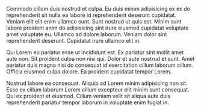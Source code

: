 Commodo cillum duis nostrud et culpa. Eu duis minim adipisicing ex ex do reprehenderit sit nulla ea labore id reprehenderit deserunt cupidatat. Veniam elit elit enim ullamco sunt. Sunt nostrud ut quis est. Minim sunt labore proident anim do adipisicing sint irure eiusmod cupidatat voluptate amet voluptate eu. Ullamco ad dolore laborum. Veniam dolor sint reprehenderit deserunt. Cupidatat irure ullamco elit in.

Qui Lorem eu pariatur esse ut incididunt est. Ex pariatur sint mollit amet aute non. Sit proident culpa non nisi qui. Dolor et aute nostrud et sunt. Amet pariatur duis magna nisi do consequat id exercitation cillum laborum cillum. Officia eiusmod culpa dolore. Ea proident cupidatat tempor Lorem.

Nostrud labore ea consequat. Aliquip ad Lorem minim adipisicing non sit. Esse ex cillum laborum Lorem cillum excepteur elit minim sunt consequat. Qui ex proident et eiusmod. Cillum veniam velit sit aliqua aute duis reprehenderit pariatur tempor laborum in voluptate enim fugiat in.